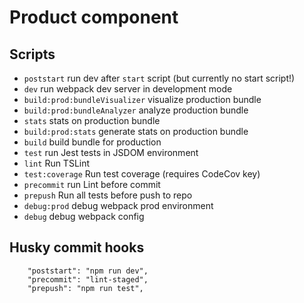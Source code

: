 # Product component

## Scripts

- `poststart` run dev after `start` script (but currently no start script!)
- `dev` run webpack dev server in development mode
- `build:prod:bundleVisualizer` visualize production bundle
- `build:prod:bundleAnalyzer` analyze production bundle
- `stats` stats on production bundle
- `build:prod:stats` generate stats on production bundle
- `build` build bundle for production
- `test` run Jest tests in JSDOM environment
- `lint` Run TSLint
- `test:coverage` Run test coverage (requires CodeCov key)
- `precommit` run Lint before commit
- `prepush` Run all tests before push to repo
- `debug:prod` debug webpack prod environment
- `debug` debug webpack config

## Husky commit hooks

```
    "poststart": "npm run dev",
    "precommit": "lint-staged",
    "prepush": "npm run test",
```
